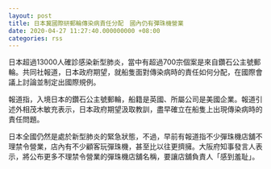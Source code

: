 ```yaml
---
layout: post
title: 日本冀國際研郵輪傳染病責任分配　國內仍有彈珠機營業
date: 2020-04-27 11:27:40.000000000 +08:00
categories: rss
---
```


日本超過13000人確診感染新型肺炎，當中有超過700宗個案是來自鑽石公主號郵輪。共同社報道，日本政府期望，就船隻面對傳染病時的責任如何分配，在國際會議上討論並制定出國際規例。

報道指，入境日本的鑽石公主號郵輪，船籍是英國、所屬公司是美國企業。報道引述外相茂木敏充表示，日本政府期望汲取教訓，盡早確立在船隻上出現傳染病時的責任問題。

日本全國仍然是處於新型肺炎的緊急狀態，不過，早前有報道指不少彈珠機店舖不理禁令營業，店內有不少顧客玩彈珠機，甚至比以往更擠擁。大阪府知事發言人表示，將公布更多不理禁令營業的彈珠機店舖名稱，要讓店舖負責人「感到羞耻」。
